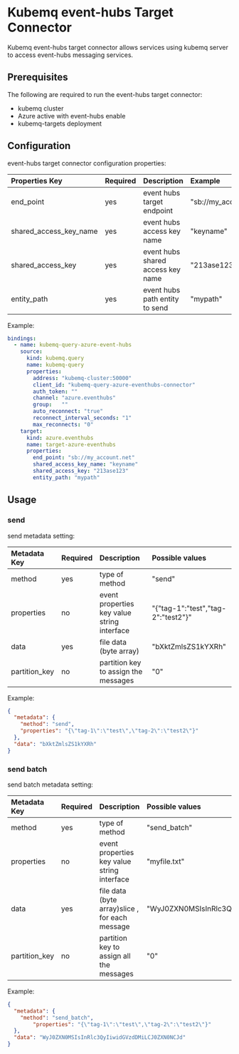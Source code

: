 # Kubemq event-hubs Target Connector

Kubemq event-hubs target connector allows services using kubemq server to access event-hubs messaging services.

## Prerequisites
The following are required to run the event-hubs target connector:

- kubemq cluster
- Azure active with event-hubs enable 
- kubemq-targets deployment



## Configuration

event-hubs target connector configuration properties:

| Properties Key                  | Required | Description                                 | Example                                                                |
|:--------------------------------|:---------|:--------------------------------------------|:-----------------------------------------------------------------------|
| end_point                       | yes      | event hubs target endpoint                  | "sb://my_account.net" |
| shared_access_key_name          | yes      | event hubs access key name                  | "keyname" |
| shared_access_key               | yes      | event hubs shared access key name           | "213ase123" |
| entity_path                     | yes      | event hubs path entity to send              | "mypath" |


Example:

```yaml
bindings:
  - name: kubemq-query-azure-event-hubs
    source:
      kind: kubemq.query
      name: kubemq-query
      properties:
        address: "kubemq-cluster:50000"
        client_id: "kubemq-query-azure-eventhubs-connector"
        auth_token: ""
        channel: "azure.eventhubs"
        group:   ""
        auto_reconnect: "true"
        reconnect_interval_seconds: "1"
        max_reconnects: "0"
    target:
      kind: azure.eventhubs
      name: target-azure-eventhubs
      properties:
        end_point: "sb://my_account.net"
        shared_access_key_name: "keyname"
        shared_access_key: "213ase123"
        entity_path: "mypath"
```

## Usage

### send

send metadata setting:

| Metadata Key      | Required | Description                                    | Possible values                                  |
|:------------------|:---------|:-----------------------------------------------|:-------------------------------------------------|
| method            | yes      | type of method                                 | "send"                                         |
| properties        | no       | event properties key value string interface    | "{\"tag-1\":\"test\",\"tag-2\":\"test2\"}"                                     |
| data              | yes      | file data (byte array)                         | "bXktZmlsZS1kYXRh"                               |
| partition_key     | no       | partition key to assign the messages           | "0"          |



Example:

```json
{
  "metadata": {
    "method": "send",
    "properties": "{\"tag-1\":\"test\",\"tag-2\":\"test2\"}"
  },
  "data": "bXktZmlsZS1kYXRh"
}
```

### send batch

send batch metadata setting:

| Metadata Key                   | Required | Description                                     | Possible values                            |
|:-------------------------------|:---------|:------------------------------------------------|:-------------------------------------------|
| method                         | yes      | type of method                                  | "send_batch"                                  |
| properties                     | no       | event properties key value string interface     |"myfile.txt"                              |
| data                           | yes      | file data (byte array)slice  , for each message | "WyJ0ZXN0MSIsInRlc3QyIiwidGVzdDMiLCJ0ZXN0NCJd          |
| partition_key                  | no       | partition key to assign all the messages        | "0"          |


Example:

```json
{
  "metadata": {
    "method": "send_batch",
        "properties": "{\"tag-1\":\"test\",\"tag-2\":\"test2\"}"
  },
  "data": "WyJ0ZXN0MSIsInRlc3QyIiwidGVzdDMiLCJ0ZXN0NCJd"
}
``````
